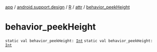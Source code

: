 [app](../../../index.md) / [android.support.design](../../index.md) / [R](../index.md) / [attr](index.md) / [behavior_peekHeight](./behavior_peek-height.md)

# behavior_peekHeight

`static val behavior_peekHeight: `[`Int`](https://kotlinlang.org/api/latest/jvm/stdlib/kotlin/-int/index.html)
`static val behavior_peekHeight: `[`Int`](https://kotlinlang.org/api/latest/jvm/stdlib/kotlin/-int/index.html)